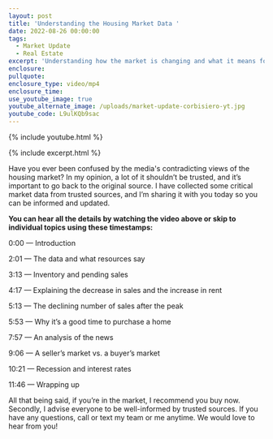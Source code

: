 ```yaml
---
layout: post
title: 'Understanding the Housing Market Data '
date: 2022-08-26 00:00:00
tags:
  - Market Update
  - Real Estate
excerpt: 'Understanding how the market is changing and what it means for you. '
enclosure:
pullquote:
enclosure_type: video/mp4
enclosure_time:
use_youtube_image: true
youtube_alternate_image: /uploads/market-update-corbisiero-yt.jpg
youtube_code: L9ulKQb9sac
---
```

{% include youtube.html %}

{% include excerpt.html %}

Have you ever been confused by the media's contradicting views of the housing market? In my opinion, a lot of it shouldn’t be trusted, and it’s important to go back to the original source. I have collected some critical market data from trusted sources, and I’m sharing it with you today so you can be informed and updated.&nbsp;

**You can hear all the details by watching the video above or skip to individual topics using these timestamps:&nbsp;**

0:00 — Introduction&nbsp;

2:01 — The data and what resources say&nbsp;

3:13 — Inventory and pending sales&nbsp;

4:17 — Explaining the decrease in sales and the increase in rent&nbsp;

5:13 — The declining number of sales after the peak&nbsp;

5:53 — Why it’s a good time to purchase a home

7:57 — An analysis of the news&nbsp;

9:06 — A seller’s market vs. a buyer’s market&nbsp;

10:21 — Recession and interest rates&nbsp;

11:46 — Wrapping up&nbsp;

All that being said, if you’re in the market, I recommend you buy now. Secondly, I advise everyone to be well-informed by trusted sources. If you have any questions, call or text my team or me anytime. We would love to hear from you\!&nbsp;